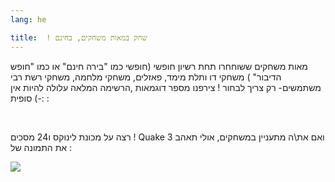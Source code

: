 ```yaml
---
lang: he

title:  ! שחק במאות משחקים, בחינם 
---
```


 מאות משחקים ששוחחרו תחת רשיון חופשי (חופשי כמו "בירה חינם" או כמו "חופש הדיבור" ) משחקי דו ותלת מימד, פאזלים, משחקי מלחמה, משחקי רשת רבי משתמשים- רק צריך לבחור ! צירפנו מספר דוגמאות  ,הרשימה המלאה עלולה להיות אין סופית  (-:  :

<div id="items">



<br class="clearboth" />


רצה על מכונת לינוקס ו24 מסכים ! Quake 3 ואם את\ה מתעניין במשחקים, אולי תאהב את התמונה של  :

<a href="Images/quake_24_screens.jpg"><img src="Images/quake_24_screens_thumbnail.jpg" /></a>





